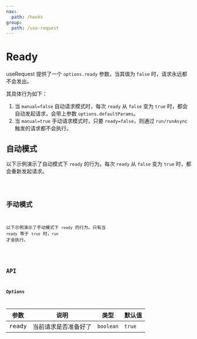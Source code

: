 ```yaml
---
nav:
  path: /hooks
group:
  path: /use-request
---
```


# Ready

useRequest 提供了一个 `options.ready` 参数，当其值为 `false` 时，请求永远都不会发出。

其具体行为如下：

1. 当 `manual=false` 自动请求模式时，每次 `ready` 从 `false` 变为 `true` 时，都会自动发起请求，会带上参数 `options.defaultParams`。
2. 当 `manual=true` 手动请求模式时，只要 `ready=false`，则通过 `run/runAsync` 触发的请求都不会执行。

## 自动模式

以下示例演示了自动模式下 `ready` 的行为。每次 `ready` 从 `false` 变为 `true` 时，都会重新发起请求。

<code src="./demo/ready.tsx">

## 手动模式

以下示例演示了手动模式下 `ready` 的行为。只有当 `ready` 等于 `true` 时，`run` 才会执行。

<code src="./demo/manualReady.tsx">

## API

### Options

| 参数  | 说明                 | 类型      | 默认值 |
| ----- | -------------------- | --------- | ------ |
| ready | 当前请求是否准备好了 | `boolean` | `true` |
